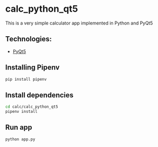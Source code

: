 
# calc_python_qt5 #

This is a very simple calculator app implemented in Python and PyQt5

## Technologies:
* [PyQt5](https://pypi.org/project/PyQt5/)


## Installing Pipenv
```bash
pip install pipenv
```

## Install dependencies 
```bash
cd calc/calc_python_qt5
pipenv install
```

## Run app
```bash
python app.py
```
